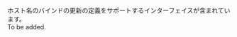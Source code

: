 <Namespace Name="Microsoft.Azure.Management.AppService.Fluent.HostNameBinding.UpdateDefinition">
  <Docs>
    <summary>ホスト名のバインドの更新の定義をサポートするインターフェイスが含まれています。</summary> 
    <remarks>To be added.</remarks>
  </Docs>
</Namespace>
